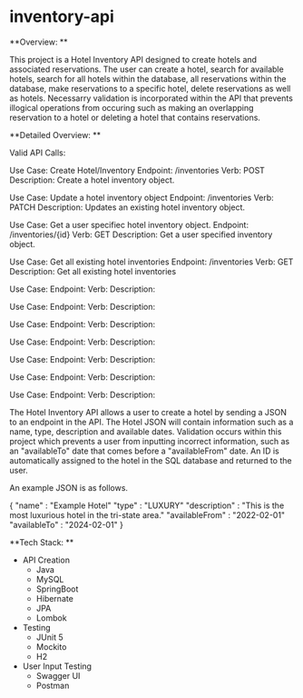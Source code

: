 # inventory-api
**Overview: **

This project is a Hotel Inventory API designed to create hotels and associated reservations. The user can create a hotel, search for available hotels, search for all hotels within the database, all reservations within the database, make reservations to a specific hotel, delete reservations as well as hotels. Necessarry validation is incorporated within the API that prevents illogical operations from occuring such as making an overlapping reservation to a hotel or deleting a hotel that contains reservations.

**Detailed Overview: **

Valid API Calls: 

Use Case: Create Hotel/Inventory 
Endpoint: /inventories
Verb: POST
Description: Create a hotel inventory object. 

Use Case: Update a hotel inventory object
Endpoint: /inventories
Verb: PATCH
Description: Updates an existing hotel inventory object.

Use Case: Get a user specifiec hotel inventory object. 
Endpoint: /inventories/{id}
Verb: GET
Description: Get a user specified inventory object. 

Use Case: Get all existing hotel inventories 
Endpoint: /inventories
Verb: GET
Description: Get all existing hotel inventories 

Use Case: 
Endpoint: 
Verb: 
Description: 

Use Case: 
Endpoint: 
Verb: 
Description: 

Use Case: 
Endpoint: 
Verb: 
Description: 

Use Case: 
Endpoint: 
Verb: 
Description: 

Use Case: 
Endpoint: 
Verb: 
Description: 

Use Case: 
Endpoint: 
Verb: 
Description: 

Use Case: 
Endpoint: 
Verb: 
Description: 


The Hotel Inventory API allows a user to create a hotel by sending a JSON to an endpoint in the API. The Hotel JSON will contain information such as a name, type, description and available dates. Validation occurs within this project which prevents a user from inputting incorrect information, such as an "availableTo" date that comes before a "availableFrom" date. An ID is automatically assigned to the hotel in the SQL database and returned to the user.

An example JSON is as follows.

{ 
  "name" : "Example Hotel" 
  "type" : "LUXURY" 
  "description" : "This is the most luxurious hotel in the tri-state area." 
  "availableFrom" : "2022-02-01"
  "availableTo" : "2024-02-01" 
}


**Tech Stack: **

- API Creation 
  - Java
  - MySQL 
  - SpringBoot 
  - Hibernate 
  - JPA 
  - Lombok 
- Testing 
  - JUnit 5
  - Mockito 
  - H2
- User Input Testing 
  - Swagger UI
  - Postman 
